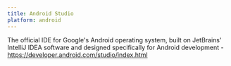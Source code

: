 ```yaml
---
title: Android Studio
platform: android
---
```


The official IDE for Google's Android operating system, built on JetBrains' IntelliJ IDEA software and designed specifically for Android development - <https://developer.android.com/studio/index.html>